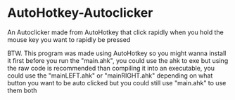 # AutoHotkey-Autoclicker
An Autoclicker made from AutoHotkey that click rapidly when you hold the mouse key you want to rapidly be pressed

BTW. This program was made using AutoHotkey so you might wanna install it first before you run the "main.ahk", you could use the ahk to exe but using the raw code is recommended than compiling it into an executable, you could use the "mainLEFT.ahk" or "mainRIGHT.ahk" depending on what button you want to be auto clicked but you could still use "main.ahk" to use them both
